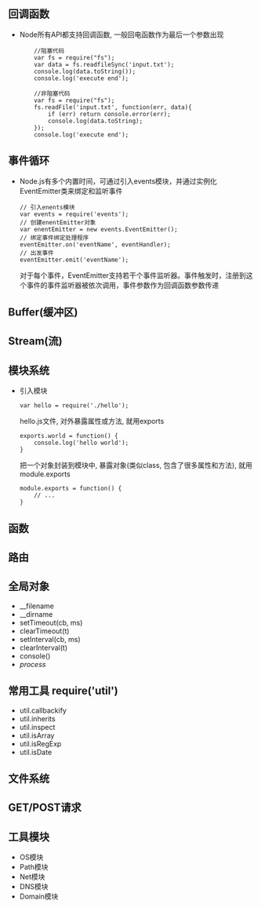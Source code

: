 ## 回调函数
- Node所有API都支持回调函数, 一般回电函数作为最后一个参数出现
    ```
        //阻塞代码
        var fs = require("fs");
        var data = fs.readfileSync('input.txt');
        console.log(data.toString());
        console.log('execute end');
    ```
    ```
        //非阻塞代码
        var fs = require("fs");
        fs.readFile('input.txt', function(err, data){
            if (err) return console.error(err);
            console.log(data.toString);
        });
        console.log('execute end');
    ```

## 事件循环
- Node.js有多个内置时间，可通过引入events模块，并通过实例化EventEmitter类来绑定和监听事件
    ```
    // 引入enents模块
    var events = require('events');
    // 创建enentEmitter对象
    var enentEmitter = new events.EventEmitter();
    // 绑定事件绑定处理程序
    eventEmitter.on('eventName', eventHandler);
    // 出发事件
    eventEmitter.emit('eventName');
    ```
    对于每个事件，EventEmitter支持若干个事件监听器。事件触发时，注册到这个事件的事件监听器被依次调用，事件参数作为回调函数参数传递

## Buffer(缓冲区)


## Stream(流)


## 模块系统
- 引入模块
    ```
    var hello = require('./hello');
    ```
    hello.js文件, 对外暴露属性或方法, 就用exports
    ```
    exports.world = function() {
        console.log('hello world');
    }
    ```
    把一个对象封装到模块中, 暴露对象(类似class, 包含了很多属性和方法), 就用module.exports
    ```
    module.exports = function() {
        // ...
    }
    ```

## 函数


## 路由


## 全局对象
- __filename
- __dirname
- setTimeout(cb, ms)
- clearTimeout(t)
- setInterval(cb, ms)
- clearInterval(t)
- console()
- *process*


## 常用工具 require('util')
- util.callbackify
- util.inherits
- util.inspect
- util.isArray
- util.isRegExp
- util.isDate


## 文件系统


## GET/POST请求

## 工具模块
- OS模块
- Path模块
- Net模块
- DNS模块
- Domain模块
